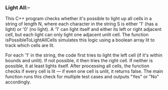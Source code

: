 ### Light All:-
 
 
This C++ program checks whether it's possible to light up all cells in a string of length N, where each character in the string S is either '1' (has a light) or '0' (no light). A '1' can light itself and either its left or right adjacent cell, but each light can only light one adjacent unlit cell. The function isPossibleToLightAllCells simulates this logic using a boolean array lit to track which cells are lit.

For each '1' in the string, the code first tries to light the left cell (if it's within bounds and unlit). If not possible, it then tries the right cell. If neither is possible, it at least lights itself. After processing all cells, the function checks if every cell is lit — if even one cell is unlit, it returns false. The main function runs this check for multiple test cases and outputs "Yes" or "No" accordingly.

